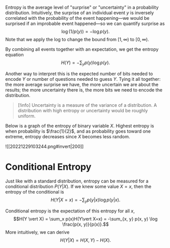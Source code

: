 Entropy is the average level of "surprise" or "uncertainty" in a probability distribution. Intuitively, the surprise of an individual event $y$ is inversely correlated with the probability of the event happening—we would be surprised if an improbable event happened—so we can quantify surprise as $$\log (1/p(y)) = -\log p(y).$$ Note that we apply the log to change the bound from $[1, \infty)$ to $[0, \infty)$.

By combining all events together with an expectation, we get the entropy equation $$H(Y) = -\sum_y p(y)\log p(y).$$

Another way to interpret this is the expected number of bits needed to encode $Y$ or number of questions needed to guess $Y$. Tying it all together: the more average surprise we have, the more uncertain we are about the results; the more uncertainty there is, the more bits we need to encode the distribution.

> [!info]
> Uncertainty is a measure of the variance of a distribution. A distribution with high entropy or uncertainty would be roughly uniform.

Below is a graph of the entropy of binary variable $X$. Highest entropy is when probability is $\frac{1}{2}$, and as probability goes toward one extreme, entropy decreases since $X$ becomes less random.

![[20221229103244.png#invert|200]]

# Conditional Entropy
Just like with a standard distribution, entropy can be measured for a conditional distribution $P(Y \vert X)$. If we knew some value $X = x$, then the entropy of the conditional is $$H(Y \vert X=x) = -\sum_y p(y \vert x) \log p(y \vert x).$$

Conditional entropy is the expectation of this entropy for all $x$, $$H(Y \vert X) = \sum_x p(x)H(Y\vert X=x) = -\sum_{x, y} p(x, y) \log \frac{p(x, y)}{p(x)}.$$ More intuitively, we can derive $$H(Y \vert X) = H(X, Y) - H(X).$$